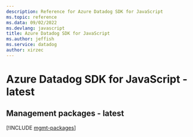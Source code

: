 ```yaml
---
description: Reference for Azure Datadog SDK for JavaScript
ms.topic: reference
ms.data: 09/02/2022
ms.devlang: javascript
title: Azure Datadog SDK for JavaScript
ms.author: jeffish
ms.service: datadog
author: xirzec
---
```

# Azure Datadog SDK for JavaScript - latest

## Management packages - latest
[!INCLUDE [mgmt-packages](datadog-mgmt-index.md)]
